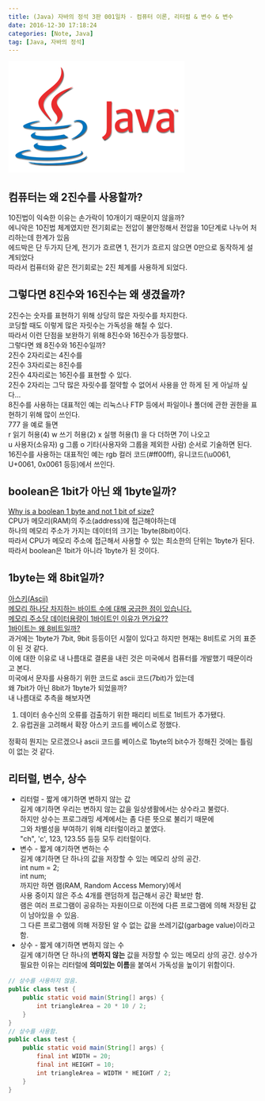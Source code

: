 ```yaml
---
title: (Java) 자바의 정석 3판 001일차 - 컴퓨터 이론, 리터럴 & 변수 & 변수
date: 2016-12-30 17:18:24
categories: [Note, Java]
tag: [Java, 자바의 정석]
---
```

![](Java-study-001day/thumb.png)

## 컴퓨터는 왜 2진수를 사용할까?
10진법이 익숙한 이유는 손가락이 10개이기 때문이지 않을까?  
에니악은 10진법 체계였지만 전기회로는 전압이 불안정해서 전압을 10단계로 나누어 처리하는데 한계가 있음  
에드박은 단 두가지 단계, 전기가 흐르면 1, 전기가 흐르지 않으면 0만으로 동작하게 설계되었다  
따라서 컴퓨터와 같은 전기회로는 2진 체계를 사용하게 되었다.  

## 그렇다면 8진수와 16진수는 왜 생겼을까?
2진수는 숫자를 표현하기 위해 상당히 많은 자릿수를 차지한다.  
코딩할 때도 이렇게 많은 자릿수는 가독성을 해칠 수 있다.  
따라서 이런 단점을 보완하기 위해 8진수와 16진수가 등장했다.  
그렇다면 왜 8진수와 16진수일까?  
2진수 2자리로는 4진수를  
2진수 3자리로는 8진수를  
2진수 4자리로는 16진수를 표현할 수 있다.  
2진수 2자리는 그닥 많은 자릿수를 절약할 수 없어서 사용을 안 하게 된 게 아닐까 싶다...  
8진수를 사용하는 대표적인 예는 리눅스나 FTP 등에서 파일이나 폴더에 관한 권한을 표현하기 위해 많이 쓰인다.  
777 을 예로 들면  
r 읽기 허용(4) w 쓰기 허용(2) x 실행 허용(1) 을 다 더하면 7이 나오고  
u 사용자(소유자) g 그룹 o 기타(사용자와 그룹을 제외한 사람) 순서로 기술하면 된다.  
16진수를 사용하는 대표적인 예는 rgb 컬러 코드(#ff00ff), 유니코드(\u0061, U+0061, 0x0061 등등)에서 쓰인다.

## boolean은 1bit가 아닌 왜 1byte일까?
[Why is a boolean 1 byte and not 1 bit of size?](http://stackoverflow.com/questions/4626815/why-is-a-boolean-1-byte-and-not-1-bit-of-size)    
CPU가 메모리(RAM)의 주소(address)에 접근해야하는데  
하나의 메모리 주소가 가지는 데이터의 크기는 1byte(8bit)이다.  
따라서 CPU가 메모리 주소에 접근해서 사용할 수 있는 최소한의 단위는 1byte가 된다.  
따라서 boolean은 1bit가 아니라 1byte가 된 것이다.

## 1byte는 왜 8bit일까?
[아스키(Ascii)](http://air802.tistory.com/72)  
[메모리 하나당 차지하는 바이트 수에 대해 궁금한 점이 있습니다.](https://kldp.org/node/153459)  
[메모리 주소당 데이터용량이 1바이트인 이유가 먼가요??](https://kldp.org/node/149091)  
[1바이트는 왜 8비트일까?](http://zepeh.tistory.com/313)  
과거에는 1byte가 7bit, 9bit 등등이던 시절이 있다고 하지만 현재는 8비트로 거의 표준이 된 것 같다.  
이에 대한 이유로 내 나름대로 결론을 내린 것은 미국에서 컴퓨터를 개발했기 때문이라고 본다.  
미국에서 문자를 사용하기 위한 코드로 ascii 코드(7bit)가 있는데  
왜 7bit가 아닌 8bit가 1byte가 되었을까?  
내 나름대로 추측을 해보자면  
1. 데이터 송수신의 오류를 검출하기 위한 패리티 비트로 1비트가 추가됐다.  
2. 유럽권을 고려해서 확장 아스키 코드를 베이스로 정했다.

정확히 뭔지는 모르겠으나 ascii 코드를 베이스로 1byte의 bit수가 정해진 것에는 틀림이 없는 것 같다.

## 리터럴, 변수, 상수
* 리터럴 - 짧게 얘기하면 변하지 않는 값  
길게 얘기하면 우리는 변하지 않는 값을 일상생활에서는 상수라고 불렀다.  
하지만 상수는 프로그래밍 세계에서는 좀 다른 뜻으로 불리기 때문에  
그와 차별성을 부여하기 위해 리터럴이라고 붙였다.  
"ch", 'c', 123, 123.55 등등 모두 리터럴이다.  
* 변수 - 짧게 얘기하면 변하는 수  
길게 얘기하면 단 하나의 값을 저장할 수 있는 메모리 상의 공간.  
int num = 2;  
int num;  
까지만 하면 램(RAM, Random Access Memory)에서  
사용 중이지 않은 주소 4개를 랜덤하게 접근해서 공간 확보만 함.  
램은 여러 프로그램이 공유하는 자원이므로 이전에 다른 프로그램에 의해 저장된 값이 남아있을 수 있음.  
그 다른 프로그램에 의해 저장된 알 수 없는 값을 쓰레기값(garbage value)이라고 함.  
* 상수 - 짧게 얘기하면 변하지 않는 수  
길게 얘기하면 단 하나의 **변하지 않는** 값을 저장할 수 있는 메모리 상의 공간.
상수가 필요한 이유는 리터럴에 **의미있는 이름**을 붙여서 가독성을 높이기 위함이다.  
```java
// 상수를 사용하지 않음.
public class test {
    public static void main(String[] args) {
        int triangleArea = 20 * 10 / 2;
    }
}
// 상수를 사용함.
public class test {
    public static void main(String[] args) {
        final int WIDTH = 20;
        final int HEIGHT = 10;
        int triangleArea = WIDTH * HEIGHT / 2;
    }
}
```
